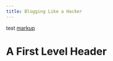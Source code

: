 ```yaml
---
title: Blogging Like a Hacker
---
```

test
[markup](http://snhub.github.io/)

A First Level Header
====================
